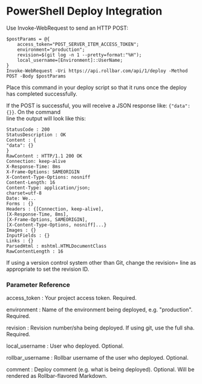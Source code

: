 # PowerShell Deploy Integration

Use Invoke-WebRequest to send an HTTP POST:

```
$postParams = @{
    access_token="POST_SERVER_ITEM_ACCESS_TOKEN";
    environment="production";
    revision=$(git log -n 1 --pretty=format:"%H");
    local_username=[Environment]::UserName;
}
Invoke-WebRequest -Uri https://api.rollbar.com/api/1/deploy -Method POST -Body $postParams
```

Place this command in your deploy script so that it runs once the deploy has completed successfully.

If the POST is successful, you will receive a JSON response like: `{"data": {}}`. On the command\
line the output will look like this:

```
StatusCode : 200
StatusDescription : OK
Content : {
"data": {}
}
RawContent : HTTP/1.1 200 OK
Connection: keep-alive
X-Response-Time: 8ms
X-Frame-Options: SAMEORIGIN
X-Content-Type-Options: nosniff
Content-Length: 16
Content-Type: application/json;
charset=utf-8
Date: We...
Forms : {}
Headers : {[Connection, keep-alive],
[X-Response-Time, 8ms],
[X-Frame-Options, SAMEORIGIN],
[X-Content-Type-Options, nosniff]...}
Images : {}
InputFields : {}
Links : {}
ParsedHtml : mshtml.HTMLDocumentClass
RawContentLength : 16
```

If using a version control system other than Git, change the revision= line as appropriate to set the revision ID.

### Parameter Reference

access\_token
:   Your project access token. Required.

environment
:   Name of the environment being deployed, e.g. "production". Required.

revision
:   Revision number/sha being deployed. If using git, use the full sha. Required.

local\_username
:   User who deployed. Optional.

rollbar\_username
:   Rollbar username of the user who deployed. Optional.

comment
:   Deploy comment (e.g. what is being deployed). Optional. Will be rendered as Rollbar-flavored Markdown.
